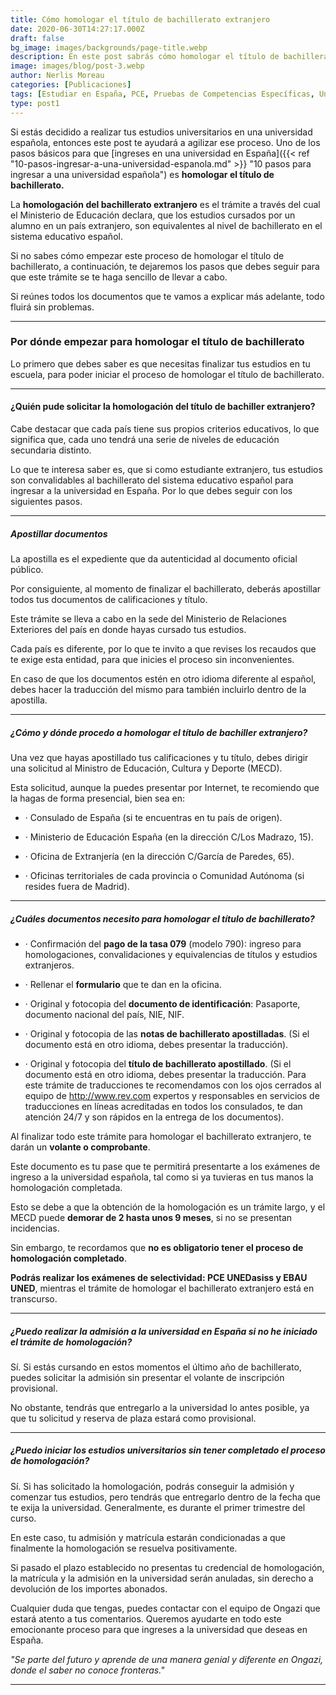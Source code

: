```yaml
---
title: Cómo homologar el título de bachillerato extranjero
date: 2020-06-30T14:27:17.000Z
draft: false
bg_image: images/backgrounds/page-title.webp
description: En este post sabrás cómo homologar el título de bachillerato extranjero.Si estás decidido a realizar tus estudios universitarios en una universidad española
image: images/blog/post-3.webp
author: Nerlis Moreau
categories: [Publicaciones]
tags: [Estudiar en España, PCE, Pruebas de Competencias Específicas, Universidad en España, Universidad Española]
type: post1
---
```


Si estás decidido a realizar tus estudios universitarios en una universidad española, entonces este post te ayudará a agilizar ese proceso. Uno de los pasos básicos para que [ingreses en una universidad en España]({{< ref "10-pasos-ingresar-a-una-universidad-espanola.md" >}} "10 pasos para ingresar a una universidad española") es **homologar el título de bachillerato.**

La **homologación del bachillerato extranjero** es el trámite a través del cual el Ministerio de Educación declara, que los estudios cursados por un alumno en un país extranjero, son equivalentes al nivel de bachillerato en el sistema educativo español.

Si no sabes cómo empezar este proceso de homologar el título de bachillerato, a continuación, te dejaremos los pasos que debes seguir para que este trámite se te haga sencillo de llevar a cabo.

Si reúnes todos los documentos que te vamos a explicar más adelante, todo fluirá sin problemas.

* * *

### Por dónde empezar para homologar el título de bachillerato

Lo primero que debes saber es que necesitas finalizar tus estudios en tu escuela, para poder iniciar el proceso de homologar el título de bachillerato.

* * *

#### ¿Quién pude solicitar la homologación del título de bachiller extranjero?

Cabe destacar que cada país tiene sus propios criterios educativos, lo que significa que, cada uno tendrá una serie de niveles de educación secundaria distinto.

Lo que te interesa saber es, que si como estudiante extranjero, tus estudios son convalidables al bachillerato del sistema educativo español para ingresar a la universidad en España. Por lo que debes seguir con los siguientes pasos.

* * *

##### Apostillar documentos

La apostilla es el expediente que da autenticidad al documento oficial público.

Por consiguiente, al momento de finalizar el bachillerato, deberás apostillar todos tus documentos de calificaciones y título.

Este trámite se lleva a cabo en la sede del Ministerio de Relaciones Exteriores del país en donde hayas cursado tus estudios.

Cada país es diferente, por lo que te invito a que revises los recaudos que te exige esta entidad, para que inicies el proceso sin inconvenientes.

En caso de que los documentos estén en otro idioma diferente al español, debes hacer la traducción del mismo para también incluirlo dentro de la apostilla.

* * *

##### ¿Cómo y dónde procedo a homologar el título de bachiller extranjero?

Una vez que hayas apostillado tus calificaciones y tu título, debes dirigir una solicitud al Ministro de Educación, Cultura y Deporte (MECD).

Esta solicitud, aunque la puedes presentar por Internet, te recomiendo que la hagas de forma presencial, bien sea en:

-   · Consulado de España (si te encuentras en tu país de origen).

-   · Ministerio de Educación España (en la dirección C/Los Madrazo, 15).

-   · Oficina de Extranjería (en la dirección C/García de Paredes, 65).

-   · Oficinas territoriales de cada provincia o Comunidad Autónoma (si resides fuera de Madrid).

* * *

##### ¿Cuáles documentos necesito para homologar el título de bachillerato?

-   · Confirmación del **pago de la tasa 079** (modelo 790): ingreso para homologaciones, convalidaciones y equivalencias de títulos y estudios extranjeros.

-   · Rellenar el **formulario** que te dan en la oficina.

-   · Original y fotocopia del **documento de identificación**: Pasaporte, documento nacional del país, NIE, NIF.

-   · Original y fotocopia de las **notas de bachillerato apostilladas**. (Si el documento está en otro idioma, debes presentar la traducción).

-   · Original y fotocopia del **título de bachillerato apostillado**. (Si el documento está en otro idioma, debes presentar la traducción. Para este trámite de traducciones te recomendamos con los ojos cerrados al equipo de <http://www.rev.com> expertos y responsables en servicios de traducciones en líneas acreditadas en todos los consulados, te dan atención 24/7 y son rápidos en la entrega de los documentos).

Al finalizar todo este trámite para homologar el bachillerato extranjero, te darán un **volante o comprobante**.

Este documento es tu pase que te permitirá presentarte a los exámenes de ingreso a la universidad española, tal como si ya tuvieras en tus manos la homologación completada.

Esto se debe a que la obtención de la homologación es un trámite largo, y el MECD puede **demorar de 2 hasta unos 9 meses**, si no se presentan incidencias.

Sin embargo, te recordamos que **no es obligatorio tener el proceso de homologación completado**.

**Podrás realizar los exámenes de selectividad:  PCE UNEDasiss y EBAU UNED**, mientras el trámite de homologar el bachillerato extranjero está en transcurso.

* * *

##### ¿Puedo realizar la admisión a la universidad en España si no he iniciado el trámite de homologación?

Sí. Si estás cursando en estos momentos el último año de bachillerato, puedes solicitar la admisión sin presentar el volante de inscripción provisional.

No obstante, tendrás que entregarlo a la universidad lo antes posible, ya que tu solicitud y reserva de plaza estará como provisional.

* * *

##### ¿Puedo iniciar los estudios universitarios sin tener completado el proceso de homologación?

Sí. Si has solicitado la homologación, podrás conseguir la admisión y comenzar tus estudios, pero tendrás que entregarlo dentro de la fecha que te exija la universidad. Generalmente, es durante el primer trimestre del curso.

En este caso, tu admisión y matrícula estarán condicionadas a que finalmente la homologación se resuelva positivamente.

Si pasado el plazo establecido no presentas tu credencial de homologación, la matrícula y la admisión en la universidad serán anuladas, sin derecho a devolución de los importes abonados.

Cualquier duda que tengas, puedes contactar con el equipo de Ongazi que estará atento a tus comentarios. Queremos ayudarte en todo este emocionante proceso para que ingreses a la universidad que deseas en España.

_"Se parte del futuro y aprende de una manera genial y diferente en Ongazi, donde el saber no conoce fronteras."_

* * *
